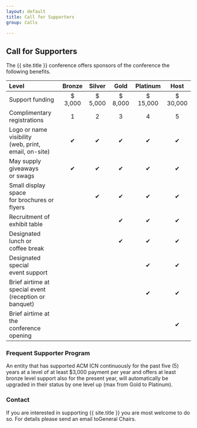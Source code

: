 ```yaml
---
layout: default
title: Call for Supporters
group: Calls

---
```


## Call for Supporters

The {{ site.title }} conference offers sponsors of the conference the following benefits.

| Level           | Bronze   | Silver  | Gold | Platinum | Host |
|:--------------- |:--------:|:-------:|:----:|:--------:|:----:|
| Support funding | $ 3,000  | $ 5,000 | $ 8,000 | $ 15,000  | $ 30,000 |
| Complimentary registrations| 1 | 2 | 3 | 4 | 5 |
| Logo or name visibility <br> (web, print, email, on-site) | &#10004; | &#10004; | &#10004; | &#10004; | &#10004; |
| May supply giveaways <br> or swags | &#10004; | &#10004; | &#10004; | &#10004; | &#10004; |
| Small display space <br> for brochures or flyers | | &#10004; | &#10004; | &#10004; | &#10004; |
| Recruitment of exhibit table | | | &#10004; | &#10004; | &#10004; |
| Designated lunch or <br> coffee break | | | &#10004; | &#10004; | &#10004; |
| Designated special <br> event support | | | | &#10004; | &#10004; |
| Brief airtime at special event <br> (reception or banquet) | | | | &#10004; | &#10004; | 
| Brief airtime at the <br> conference opening | | | | | &#10004; | 

### Frequent Supporter Program

An entity that has supported ACM ICN continuously for the past five (5) years at a level of at least $3,000 payment per year and offers at least bronze level support also for the present year, will automatically be upgraded in their status by one level up (max from Gold to Platinum).

### Contact

If you are interested in supporting {{ site.title }} you are most welcome to do so.
For details please send an email toGeneral Chairs.
 

